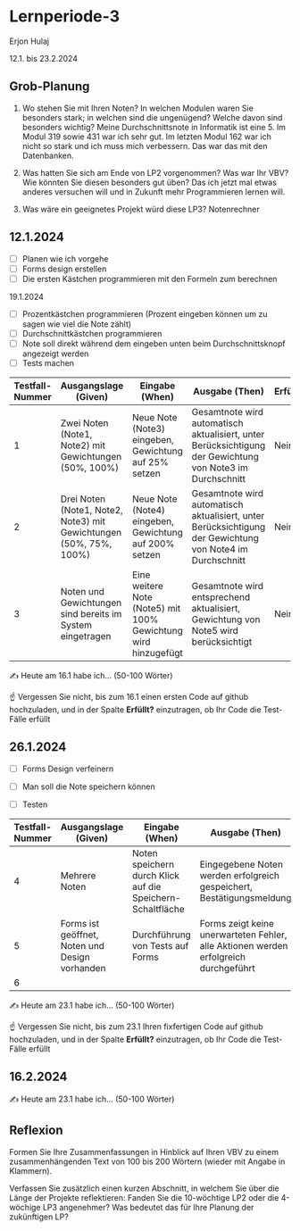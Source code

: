 # Lernperiode-3

Erjon Hulaj

12.1. bis 23.2.2024

## Grob-Planung

1. Wo stehen Sie mit Ihren Noten? In welchen Modulen waren Sie besonders stark; in welchen sind die ungenügend? Welche davon sind besonders wichtig?
   Meine Durchschnittsnote in Informatik ist eine 5. Im Modul 319 sowie 431 war ich sehr gut. Im letzten Modul 162 war ich nicht so stark und ich muss mich verbessern. Das war das mit den Datenbanken.
   
3. Was hatten Sie sich am Ende von LP2 vorgenommen? Was war Ihr VBV? Wie könnten Sie diesen besonders gut üben?
   Das ich jetzt mal etwas anderes versuchen will und in Zukunft mehr Programmieren lernen will.
   
4. Was wäre ein geeignetes Projekt würd diese LP3?
Notenrechner

## 12.1.2024

- [ ] Planen wie ich vorgehe
- [ ] Forms design erstellen
- [ ] Die ersten Kästchen programmieren mit den Formeln zum berechnen

19.1.2024

- [ ] Prozentkästchen programmieren (Prozent eingeben können um zu sagen wie viel die Note zählt)
- [ ] Durchschnittkästchen programmieren
- [ ] Note soll direkt während dem eingeben unten beim Durchschnittsknopf angezeigt werden
- [ ] Tests machen

| Testfall-Nummer | Ausgangslage (Given) | Eingabe (When) | Ausgabe (Then) | Erfüllt? |
| --- | --- | --- | --- | --- |
| 1   | Zwei Noten (Note1, Note2) mit Gewichtungen (50%, 100%)    | Neue Note (Note3) eingeben, Gewichtung auf 25% setzen    | Gesamtnote wird automatisch aktualisiert, unter Berücksichtigung der Gewichtung von Note3 im Durchschnitt    | Nein    |
| 2 | Drei Noten (Note1, Note2, Note3) mit Gewichtungen (50%, 75%, 100%)    | Neue Note (Note4) eingeben, Gewichtung auf 200% setzen    | Gesamtnote wird automatisch aktualisiert, unter Berücksichtigung der Gewichtung von Note4 im Durchschnitt    | Nein    |
| 3   | Noten und Gewichtungen sind bereits im System eingetragen    | Eine weitere Note (Note5) mit 100% Gewichtung wird hinzugefügt    | Gesamtnote wird entsprechend aktualisiert, Gewichtung von Note5 wird berücksichtigt    | Nein    |

✍️ Heute am 16.1 habe ich... (50-100 Wörter)

☝️ Vergessen Sie nicht, bis zum 16.1 einen ersten Code auf github hochzuladen, und in der Spalte **Erfüllt?** einzutragen, ob Ihr Code die Test-Fälle erfüllt

## 26.1.2024

- [ ] Forms Design verfeinern
- [ ] Man soll die Note speichern können
- [ ] Testen
  

| Testfall-Nummer | Ausgangslage (Given) | Eingabe (When) | Ausgabe (Then) | Erfüllt? |
| --- | --- | --- | --- | --- |
| 4   | Mehrere Noten     | Noten speichern durch Klick auf die Speichern-Schaltfläche    | Eingegebene Noten werden erfolgreich gespeichert, Bestätigungsmeldung    | Nein    |
| 5   | Forms ist geöffnet, Noten und Design vorhanden    | Durchführung von Tests auf Forms    | Forms zeigt keine unerwarteten Fehler, alle Aktionen werden erfolgreich durchgeführt    | Nein    |
| 6   |     |     |     |     |

✍️ Heute am 23.1 habe ich... (50-100 Wörter)

☝️ Vergessen Sie nicht, bis zum 23.1 Ihren fixfertigen Code auf github hochzuladen, und in der Spalte **Erfüllt?** einzutragen, ob Ihr Code die Test-Fälle erfüllt

## 16.2.2024

✍️ Heute am 23.1 habe ich... (50-100 Wörter)

## Reflexion

Formen Sie Ihre Zusammenfassungen in Hinblick auf Ihren VBV zu einem zusammenhängenden Text von 100 bis 200 Wörtern (wieder mit Angabe in Klammern).

Verfassen Sie zusätzlich einen kurzen Abschnitt, in welchem Sie über die Länge der Projekte reflektieren: Fanden Sie die 10-wöchtige LP2 oder die 4-wöchige LP3 angenehmer? Was bedeutet das für Ihre Planung der zukünftigen LP?
